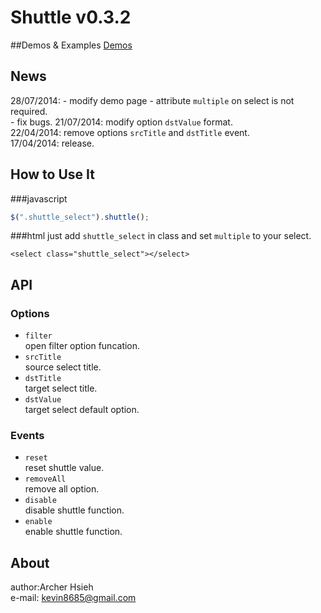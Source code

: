 Shuttle v0.3.2
============
##Demos & Examples
[Demos](http://archerproxyserver.appspot.com/jquery-shuttle/examples/index.html)

## News
28/07/2014: - modify demo page 
            - attribute `multiple` on select is not required.<br/>
            - fix bugs.
21/07/2014: modify option `dstValue` format.<br/>
22/04/2014: remove options `srcTitle` and `dstTitle` event.<br/>
17/04/2014: release.

## How to Use It
###javascript
``` javascript
$(".shuttle_select").shuttle();
```
###html
just add `shuttle_select` in class and set `multiple` to your select.
```
<select class="shuttle_select"></select>
```
## API
### Options
- `filter` <br/>open filter option funcation.
- `srcTitle` <br/>source select title.
- `dstTitle` <br/>target select title.
- `dstValue` <br/>target select default option.

### Events
- `reset` <br/>reset shuttle value.
- `removeAll` <br/>remove all option.
- `disable` <br/>disable shuttle function.
- `enable` <br/>enable shuttle function.

## About
author:Archer Hsieh<br/>
e-mail: kevin8685@gmail.com
